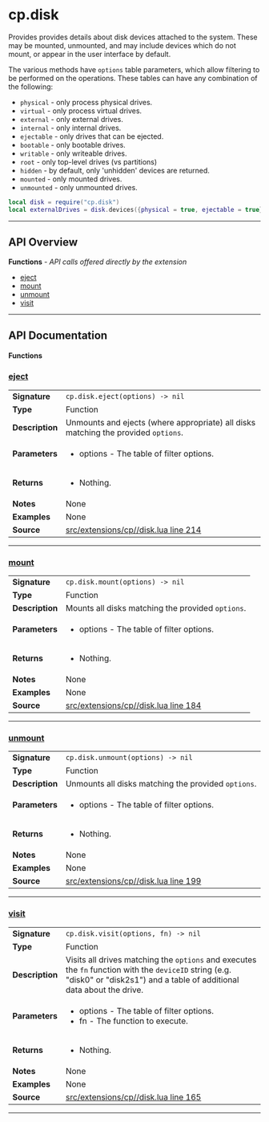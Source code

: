 # cp.disk

Provides provides details about disk devices attached to the system.
These may be mounted, unmounted, and may include devices which do not
mount, or appear in the user interface by default.

The various methods have `options` table parameters, which allow filtering
to be performed on the operations. These tables can have any combination of
the following:

 * `physical`        - only process physical drives.
 * `virtual`         - only process virtual drives.
 * `external`        - only external drives.
 * `internal`        - only internal drives.
 * `ejectable`       - only drives that can be ejected.
 * `bootable`        - only bootable drives.
 * `writable`        - only writeable drives.
 * `root`            - only top-level drives (vs partitions)
 * `hidden`          - by default, only 'unhidden' devices are returned.
 * `mounted`         - only mounted drives.
 * `unmounted`       - only unmounted drives.

```lua
local disk = require("cp.disk")
local externalDrives = disk.devices({physical = true, ejectable = true})
```

---

## API Overview
**Functions** - _API calls offered directly by the extension_
 * [eject](#eject)
 * [mount](#mount)
 * [unmount](#unmount)
 * [visit](#visit)


---

## API Documentation

#### Functions


### [eject](#eject)

|                                             |                                                                                     |
| --------------------------------------------|-------------------------------------------------------------------------------------|
| **Signature**                               | `cp.disk.eject(options) -> nil`                                                                    |
| **Type**                                    | Function                                                                     |
| **Description**                             | Unmounts and ejects (where appropriate) all disks matching the provided `options`.                                                                     |
| **Parameters**                              | <ul><li>options   - The table of filter options.</li></ul> |
| **Returns**                                 | <ul><li>Nothing.</li></ul>          |
| **Notes**                                   | None |
| **Examples**                                | None |
| **Source**                                  | [src/extensions/cp//disk.lua line 214](https://github.com/CommandPost/CommandPost/blob/develop/src/extensions/cp//disk.lua#L214) |

---


### [mount](#mount)

|                                             |                                                                                     |
| --------------------------------------------|-------------------------------------------------------------------------------------|
| **Signature**                               | `cp.disk.mount(options) -> nil`                                                                    |
| **Type**                                    | Function                                                                     |
| **Description**                             | Mounts all disks matching the provided `options`.                                                                     |
| **Parameters**                              | <ul><li>options   - The table of filter options.</li></ul> |
| **Returns**                                 | <ul><li>Nothing.</li></ul>          |
| **Notes**                                   | None |
| **Examples**                                | None |
| **Source**                                  | [src/extensions/cp//disk.lua line 184](https://github.com/CommandPost/CommandPost/blob/develop/src/extensions/cp//disk.lua#L184) |

---


### [unmount](#unmount)

|                                             |                                                                                     |
| --------------------------------------------|-------------------------------------------------------------------------------------|
| **Signature**                               | `cp.disk.unmount(options) -> nil`                                                                    |
| **Type**                                    | Function                                                                     |
| **Description**                             | Unmounts all disks matching the provided `options`.                                                                     |
| **Parameters**                              | <ul><li>options   - The table of filter options.</li></ul> |
| **Returns**                                 | <ul><li>Nothing.</li></ul>          |
| **Notes**                                   | None |
| **Examples**                                | None |
| **Source**                                  | [src/extensions/cp//disk.lua line 199](https://github.com/CommandPost/CommandPost/blob/develop/src/extensions/cp//disk.lua#L199) |

---


### [visit](#visit)

|                                             |                                                                                     |
| --------------------------------------------|-------------------------------------------------------------------------------------|
| **Signature**                               | `cp.disk.visit(options, fn) -> nil`                                                                    |
| **Type**                                    | Function                                                                     |
| **Description**                             | Visits all drives matching the `options` and executes the `fn` function with the `deviceID` string (e.g. "disk0" or "disk2s1") and a table of additional data about the drive.                                                                     |
| **Parameters**                              | <ul><li>options   - The table of filter options.</li><li>fn        - The function to execute.</li></ul> |
| **Returns**                                 | <ul><li>Nothing.</li></ul>          |
| **Notes**                                   | None |
| **Examples**                                | None |
| **Source**                                  | [src/extensions/cp//disk.lua line 165](https://github.com/CommandPost/CommandPost/blob/develop/src/extensions/cp//disk.lua#L165) |

---

